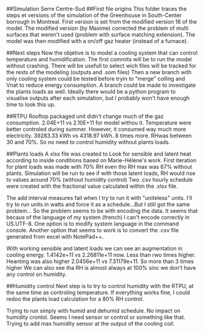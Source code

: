 ##Simulation Serre Centre-Sud
##First file origins
This folder traces the steps et versions of the simulation of the Greenhouse in South-Center borrough in Montreal. First version is set from the modified version 18 of the model. 
The modified version (by Maxime) corrected the problem of multi surfaces that weren't used (problem with surface matching extension). 
The model was then modified with a on/off gaz heater (instead of a furnace).

##Next steps
Now the objetive is to model a cooling system that can control temperature and humidification. 
The first commits will be to run the model without crashing. There will be usefull to select wich files will be tracked for the rests of the modeling (outputs and .som files)
Then a new branch with only cooling system could be tested before tryin to "merge" colling and Vnat to reduce energy consumption.
A branch could be made to investigate the plants loads as well.
Ideally there would be a python program to visualise outputs after each simulation, but I probably won't have enough time to look this up.

##RTPU
Rooftop packaged unit didn't change much of the gaz consumption. 2.04E+11 vs 2.10E+11 for model withou it.
Temperature were better controled during summer.
However, it consumed way much more electricity. 39283.33 kWh vs 4318.97 kWh. 8 times more.
RHwas between 30 and 70%. So no need to control humidity without plants loads.

##Plants loads
A xlsx file was created to Look for sensible and latent heat according to inside conditions based on Marie-Hélène's work.
First iteration for plant loads was made with 70% RH even tho RH max was 67% without plants.
Simulation will be run to see if with those latent loads, RH would rise to values around 70% (without humidity control)
Two .csv hourly schedule were created with the fractional value calculated within the .xlsx file.

The add interval measures fail when I try to run it with "uniteless" units.
I'll try to run units in watts and force it as a schedule...But I still got the same problem...
So the problem seems to be with encoding the data. It seems that becaus of the language of my system (french) I can't encode correctly in US.UTF-8.
One option is to modify system language in the command console. 
Another option that seems to work is to convert the .csv file generated from excel with NotePad++.

With working sensible and latent loads we can see an augmentation in cooling energy. 1.4142e+11 vs 2.26811e+11 now. Less than rwo times higher.
Heanting was also higher 2.0456e+11 vs 7.31179e+11. So more than 3 times higher
We can also see tha RH is almost always at 100% sinc we don't have any control on humidity.

##Humidity control
Next step is to try to control humidity with the RTPU, at the same time as controling temperature.
If everything works fine, I could redoo the plants load calculation for a 80% RH control.

Trying to run simply with humid and dehumid schedule.
No impact on humidity crontol. Seems I need sensor or control or something like that. 
Trying to add max humidity sensor at the output of the cooling coil.